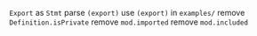 `Export` as `Stmt`
parse `(export)`
use `(export)` in `examples/`
remove `Definition.isPrivate`
remove `mod.imported`
remove `mod.included`
